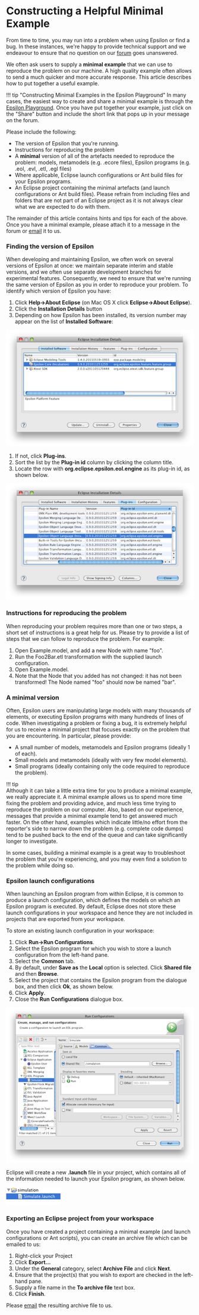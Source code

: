 # Constructing a Helpful Minimal Example

From time to time, you may run into a problem when using Epsilon or find a bug. In these instances, we're happy to provide technical support and we endeavour to ensure that no question on our [forum](../../../forum) goes unanswered.

We often ask users to supply a **minimal example** that we can use to reproduce the problem on our machine. A high quality example often allows to send a much quicker and more accurate response. This article describes how to put together a useful example.

!!! tip "Constructing Minimal Examples in the Epsilon Playground"
    In many cases, the easiest way to create and share a minimal example is through the [Epsilon Playground](../../../live). Once you have put together your example, just click on the "Share" button and include the short link that pops up in your message on the forum.

Please include the following:

-   The version of Epsilon that you're running.
-   Instructions for reproducing the problem
-   A **minimal** version of all of the artefacts needed to reproduce the problem: models, metamodels (e.g. .ecore files), Epsilon programs (e.g. .eol, .evl, .etl, .egl files)
-   Where applicable, Eclipse launch configurations or Ant build files for your Epsilon programs.
-   An Eclipse project containing the minimal artefacts (and launch configurations or Ant build files). Please refrain from including files and folders that are not part of an Eclipse project as it is not always clear what we are expected to do with them.

The remainder of this article contains hints and tips for each of the
above. Once you have a minimal example, please attach it to a message in
the forum or
[email](mailto:epsilon.devs@gmail.com) it to us.

### Finding the version of Epsilon

When developing and maintaining Epsilon, we often work on several versions of Epsilon at once: we maintain separate interim and stable versions, and we often use separate development branches for experimental features. Consequently, we need to ensure that we're running the same version of Epsilon as you in order to reproduce your problem. To identify which version of Epsilon you have:

1.  Click **Help→About Eclipse** (on Mac OS X click **Eclipse→About Eclipse**).
2.  Click the **Installation Details** button
3.  Depending on how Epsilon has been installed, its version number may appear on the list of **Installed Software**:

![](versionfrominstalledsoftware.png)

1.  If not, click **Plug-ins**.
2.  Sort the list by the **Plug-in id** column by clicking the column title.
3.  Locate the row with **org.eclipse.epsilon.eol.engine** as its plug-in id, as shown below.

![](versionfrominstalledplugins.png)

### Instructions for reproducing the problem

When reproducing your problem requires more than one or two steps, a short set of instructions is a great help for us. Please try to provide a list of steps that we can follow to reproduce the problem. For example:

1.  Open Example.model, and add a new Node with name "foo".
2.  Run the Foo2Bar.etl transformation with the supplied launch configuration.
3.  Open Example.model.
4.  Note that the Node that you added has not changed: it has not been transformed! The Node named "foo" should now be named "bar".

### A minimal version

Often, Epsilon users are manipulating large models with many thousands of elements, or executing Epsilon programs with many hundreds of lines of code. When investigating a problem or fixing a bug, it is extremely helpful for us to receive a minimal project that focuses exactly on the problem that you are encountering. In particular, please provide:

-   A small number of models, metamodels and Epsilon programs (ideally 1 of each).
-   Small models and metamodels (ideally with very few model elements).
-   Small programs (ideally containing only the code required to reproduce the problem).

!!! tip    
    Although it can take a little extra time for you to produce a minimal example, we really appreciate it. A minimal example allows us to spend more time fixing the problem and providing advice, and much less time trying to reproduce the problem on our computer. Also, based on our experience, messages that provide a minimal example tend to get answered much faster. On the other hand, examples which indicate little/no effort from the reporter's side to narrow down the problem (e.g. complete code dumps) tend to be pushed back to the end of the queue and can take significantly longer to investigate.

In some cases, building a minimal example is a great way to troubleshoot the problem that you're experiencing, and you may even find a solution to the problem while doing so.

### Epsilon launch configurations

When launching an Epsilon program from within Eclipse, it is common to produce a launch configuration, which defines the models on which an Epsilon program is executed. By default, Eclipse does not store these launch configurations in your workspace and hence they are not included in projects that are exported from your workspace.

To store an existing launch configuration in your workspace:

1.  Click **Run→Run Configurations**.
2.  Select the Epsilon program for which you wish to store a launch configuration from the left-hand pane.
3.  Select the **Common** tab.
4.  By default, under **Save as** the **Local** option is selected. Click **Shared file** and then **Browse**.
5.  Select the project that contains the Epsilon program from the dialogue box, and then click **Ok**, as shown below.
6.  Click **Apply**.
7.  Close the **Run Configurations** dialogue box.

![](commontab.png)

Eclipse will create a new **.launch** file in your project, which contains all of the information needed to launch your Epsilon program, as shown below.

![](savedlaunchconfig.png)

### Exporting an Eclipse project from your workspace

Once you have created a project containing a minimal example (and launch configurations or Ant scripts), you can create an archive file which can be emailed to us:

1.  Right-click your Project
2.  Click **Export\...**
3.  Under the **General** category, select **Archive File** and click **Next**.
4.  Ensure that the project(s) that you wish to export are checked in the left-hand pane.
5.  Supply a file name in the **To archive file** text box.
6.  Click **Finish**.

Please [email](mailto:epsilon.devs@gmail.com) the
resulting archive file to us.
